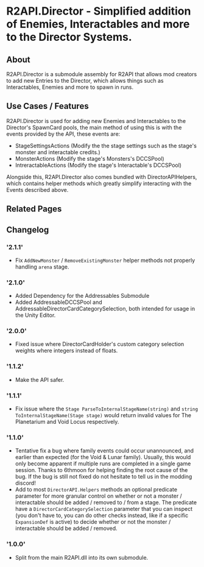 # R2API.Director - Simplified addition of Enemies, Interactables and more to the Director Systems.

## About

R2API.Director is a submodule assembly for R2API that allows mod creators to add new Entries to the Director, which allows things such as Interactables, Enemies and more to spawn in runs.

## Use Cases / Features

R2API.Director is used for adding new Enemies and Interactables to the Director's SpawnCard pools, the main method of using this is with the events provided by the API, these events are:

* StageSettingsActions (Modify the the stage settings such as the stage's monster and interactable credits.)
* MonsterActions (Modify the stage's Monsters's DCCSPool)
* IntreractableActions (Modify the stage's Interactable's DCCSPool)

Alongside this, R2API.Director also comes bundled with DirectorAPIHelpers, which contains helper methods which greatly simplify interacting with the Events described above.

## Related Pages

## Changelog

### '2.1.1'

* Fix `AddNewMonster` / `RemoveExistingMonster` helper methods not properly handling `arena` stage.

### '2.1.0'
* Added Dependency for the Addressables Submodule
* Added AddressableDCCSPool and AddressableDirectorCardCategorySelection, both intended for usage in the Unity Editor.

### '2.0.0'
* Fixed issue where DirectorCardHolder's custom category selection weights where integers instead of floats.

### '1.1.2'
* Make the API safer.

### '1.1.1'
* Fix issue where the ``Stage ParseToInternalStageName(string)`` and ``string ToInternalStageName(Stage stage)`` would return invalid values for The Planetarium and Void Locus respectively.

### '1.1.0'
* Tentative fix a bug where family events could occur unannounced, and earlier than expected (for the Void & Lunar family). Usually, this would only become apparent if multiple runs are completed in a single game session. Thanks to 6thmoon for helping finding the root cause of the bug. If the bug is still not fixed do not hesitate to tell us in the modding discord!
* Add to most `DirectorAPI.Helpers` methods an optional predicate parameter for more granular control on whether or not a monster / interactable should be added / removed to / from a stage. The predicate have a `DirectorCardCategorySelection` parameter that you can inspect (you don't have to, you can do other checks instead, like if a specific `ExpansionDef` is active) to decide whether or not the monster / interactable should be added / removed.

### '1.0.0'
* Split from the main R2API.dll into its own submodule.
